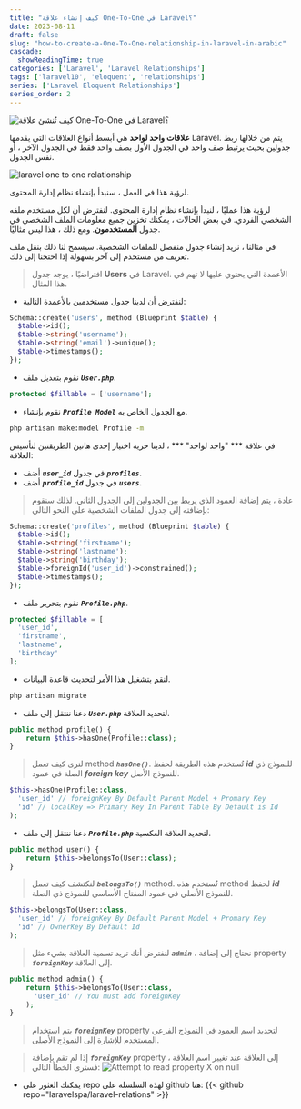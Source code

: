```yaml
---
title: "كيف إنشاء علاقة One-To-One في Laravel؟"
date: 2023-08-11
draft: false
slug: "how-to-create-a-One-To-One-relationship-in-laravel-in-arabic"
cascade:
  showReadingTime: true
categories: ['Laravel', 'Laravel Relationships']
tags: ['laravel10', 'eloquent', 'relationships']
series: ['Laravel Eloquent Relationships']
series_order: 2
---
```

![كيف تُنشئ علاقة One-To-One في Laravel؟](/img/laravel-eloquent-one-to-one-relationship-ultimate-guide-2023/ar/how-to-create-a-One-To-One-relationship-in-laravel.png "كيف تُنشئ علاقة One-To-One في Laravel؟")

__علاقات واحد لواحد__ هي أبسط أنواع العلاقات التي يقدمها Laravel. يتم من خلالها ربط جدولين بحيث يرتبط صف واحد في الجدول الأول بصف واحد فقط في الجدول الآخر ، أو نفس الجدول.

![laravel one to one relationship](/img/laravel-eloquent-one-to-one-relationship-ultimate-guide-2023/laravel-eloquent-one-to-one-relationship-ultimate-guide-2023.png "laravel one to one relationship")

لرؤية هذا في العمل ، سنبدأ بإنشاء نظام إدارة المحتوى.

لرؤية هذا عمليًا ، لنبدأ بإنشاء نظام إدارة المحتوى. لنفترض أن لكل مستخدم ملفه الشخصي الفردي. في بعض الحالات ، يمكنك تخزين جميع معلومات الملف الشخصي في جدول **المستخدمون**. ومع ذلك ، هذا ليس مثاليًا.

في مثالنا ، نريد إنشاء جدول منفصل للملفات الشخصية. سيسمح لنا ذلك بنقل ملف تعريف من مستخدم إلى آخر بسهولة إذا احتجنا إلى ذلك.

> افتراضيًا ، يوجد جدول **Users** في Laravel. الأعمدة التي يحتوي عليها لا تهم في هذا المثال.

* لنفترض أن لدينا جدول مستخدمين بالأعمدة التالية:
```PHP
Schema::create('users', method (Blueprint $table) {
  $table->id();
  $table->string('username');
  $table->string('email')->unique();
  $table->timestamps();
});
```

* نقوم بتعديل ملف ***`User.php`***.
```PHP
protected $fillable = ['username'];
```

* نقوم بإنشاء ***`Profile Model`*** مع الجدول الخاص به.
```bash
php artisan make:model Profile -m
```

في علاقة *** "واحد لواحد" *** ، لدينا حرية اختيار إحدى هاتين الطريقتين لتأسيس العلاقة:

* أضف ***`user_id`*** في جدول ***`profiles`***.
* أضف ***`profile_id`*** في جدول ***`users`***.

> عادة ، يتم إضافة العمود الذي يربط بين الجدولين إلى الجدول الثاني. لذلك سنقوم بإضافته إلى جدول الملفات الشخصية على النحو التالي:
```PHP {hl_lines=["6"]} 
Schema::create('profiles', method (Blueprint $table) {
  $table->id();
  $table->string('firstname');
  $table->string('lastname');
  $table->string('birthday');
  $table->foreignId('user_id')->constrained();
  $table->timestamps();
});
```

* نقوم بتحرير ملف ***`Profile.php`***.
```PHP
protected $fillable = [
  'user_id',
  'firstname',
  'lastname',
  'birthday'
];
```

* لنقم بتشغيل هذا الأمر لتحديث قاعدة البيانات.
```bash
php artisan migrate
```

* دعنا ننتقل إلى ملف ***`User.php`*** لتحديد العلاقة.
```PHP
public method profile() {
    return $this->hasOne(Profile::class);
}
```

> لنرى كيف تعمل method ***`hasOne()`***.
> تُستخدم هذه الطريقة لحفظ ***id*** للنموذج ذي الصلة في عمود ***foreign key*** للنموذج الأصل.
```PHP
$this->hasOne(Profile::class,
  'user_id' // foreignKey By Default Parent Model + Promary Key
  'id' // localKey => Primary Key In Parent Table By Default is Id
);
```

* دعنا ننتقل إلى ملف ***`Profile.php`*** لتحديد العلاقة العكسية.
```PHP
public method user() {
    return $this->belongsTo(User::class);
}
```

> لنكتشف كيف تعمل ***`belongsTo()`*** method.
> تُستخدم هذه method لحفظ ***id*** للنموذج الأصلي في عمود المفتاح الأساسي للنموذج ذي الصلة.
```PHP
$this->belongsTo(User::class,
  'user_id' // foreignKey By Default Parent Model + Promary Key
  'id' // OwnerKey By Default Id
);
```

> لنفترض أنك تريد تسمية العلاقة بشيء مثل ***`admin`*** ، نحتاج إلى إضافة property ***`foreignKey`*** إلى العلاقة.
```PHP
public method admin() {
    return $this->belongsTo(User::class, 
      'user_id' // You must add foreignKey
    );
}
```

> يتم استخدام ***`foreignKey`*** property لتحديد اسم العمود في النموذج الفرعي المستخدم للإشارة إلى النموذج الأصلي.

> إذا لم تقم بإضافة ***`foreignKey`*** property إلى العلاقة عند تغيير اسم العلاقة ، فسترى الخطأ التالي:
![Attempt to read property X on null](/img/laravel-eloquent-one-to-one-relationship-ultimate-guide-2023/Attempt-to-read-property-X-on-null.png "Attempt to read property X on null")

- يمكنك العثور على repo لهذه السلسلة على github هنا:
{{< github repo="laravelspa/laravel-relations" >}}
